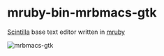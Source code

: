 # mruby-bin-mrbmacs-gtk
[Scintilla](https://www.scintilla.org/) base text editor written in [mruby](https://github.com/mruby/mruby/)


![mrbmacs-gtk](https://user-images.githubusercontent.com/381912/107849303-bc87aa00-6e3d-11eb-9365-7f7151e29473.png "mrbmacs-gtk")
